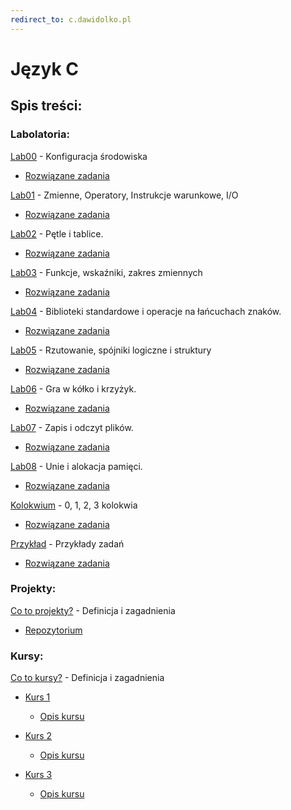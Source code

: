 ```yaml
---
redirect_to: c.dawidolko.pl
---
```


# Język C

## Spis treści:

### Labolatoria:

[Lab00](LAB00/README.md) - Konfiguracja środowiska
 - [Rozwiązane zadania](https://github.com/dawidolko/Programming-C/tree/main/LAB00)

[Lab01](LAB01/README.md) - Zmienne, Operatory, Instrukcje warunkowe, I/O
 - [Rozwiązane zadania](https://github.com/dawidolko/Programming-C/tree/main/LAB01)

[Lab02](LAB02/README.md) - Pętle i tablice.
 - [Rozwiązane zadania](https://github.com/dawidolko/Programming-C/tree/main/LAB02)

[Lab03](LAB03/README.md) - Funkcje, wskaźniki, zakres zmiennych
 - [Rozwiązane zadania](https://github.com/dawidolko/Programming-C/tree/main/LAB03)

[Lab04](LAB04/README.md) - Biblioteki standardowe i operacje na łańcuchach znaków.
 - [Rozwiązane zadania](https://github.com/dawidolko/Programming-C/tree/main/LAB04)

[Lab05](LAB05/README.md) - Rzutowanie, spójniki logiczne  i struktury
 - [Rozwiązane zadania](https://github.com/dawidolko/Programming-C/tree/main/LAB05)

[Lab06](LAB06/README.md) - Gra w kółko i krzyżyk.
 - [Rozwiązane zadania](https://github.com/dawidolko/Programming-C/tree/main/LAB06)

[Lab07](LAB07/README.md) - Zapis i odczyt plików.
 - [Rozwiązane zadania](https://github.com/dawidolko/Programming-C/tree/main/LAB07)

[Lab08](LAB08/README.md) - Unie i alokacja pamięci.
 - [Rozwiązane zadania](https://github.com/dawidolko/Programming-C/tree/main/LAB08)

[Kolokwium](KOLOKWIUM/README.md) - 0, 1, 2, 3 kolokwia
 - [Rozwiązane zadania](https://github.com/dawidolko/Programming-C/tree/main/Kolokwium)

[Przykład](Example_tasks/README.md) - Przykłady zadań
 - [Rozwiązane zadania](https://github.com/dawidolko/Programming-C/tree/main/Example_tasks)

### Projekty:

[Co to projekty?](projects/README.md) - Definicja i zagadnienia
 - [Repozytorium](https://github.com/dawidolko/Programming-C/tree/main/projects)

### Kursy:

[Co to kursy?](courses/README.md) - Definicja i zagadnienia
- [Kurs 1](https://github.com/dawidolko/Programming-C/tree/main/courses/Course1)
  - [Opis kursu](courses/Course1/README.md)
  
- [Kurs 2](https://github.com/dawidolko/Programming-C/tree/main/courses/Course1)
  - [Opis kursu](courses/Course2/README.md)
  
- [Kurs 3](https://github.com/dawidolko/Programming-C/tree/main/courses/Course1)
  - [Opis kursu](courses/Course3/README.md)



